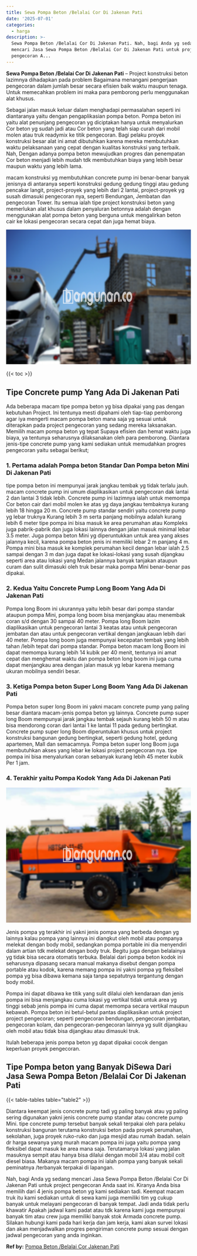 ```yaml
---
title: Sewa Pompa Beton /Belalai Cor Di Jakenan Pati
date: '2025-07-01'
categories:
  - harga
description: >-
  Sewa Pompa Beton /Belalai Cor Di Jakenan Pati. Nah, bagi Anda yg sedang
  mencari Jasa Sewa Pompa Beton /Belalai Cor Di Jakenan Pati untuk project
  pengecoran A...
---
```


**Sewa Pompa Beton /Belalai Cor Di Jakenan Pati** – Project konstruksi beton lazimnya dihadapkan pada problem Bagaimana menangani pengerjaan pengecoran dalam jumlah besar secara efisien baik waktu maupun tenaga. Untuk memecahkan problem ini maka para pemborong perlu menggunakan alat khusus.

Sebagai jalan masuk keluar dalam menghadapi permasalahan seperti ini diantaranya yaitu dengan pengaplikasian pompa beton. Pompa beton ini yaitu alat penunjang pengecoran yg diciptakan hanya untuk menyalurkan Cor beton yg sudah jadi atau Cor beton yang telah siap curah dari mobil molen atau truk readymix ke titik pengecoran. Bagi pelaku proyek konstruksi besar alat ini amat dibutuhkan karena mereka membutuhkan waktu pelaksanaan yang cepat dengan kualitas konstruksi yang terbaik. Nah, Dengan adanya pompa beton mewujudkan progres dan penempatan Cor beton menjadi lebih mudah tdk membutuhkan biaya yang lebih besar maupun waktu yang lebih lama.

macam konstruksi yg membutuhkan concrete pump ini benar-benar banyak jenisnya di antaranya seperti konstruksi gedung gedung tinggi atau gedung pencakar langit, project-proyek yang lebih dari 2 lantai, project-proyek yg susah dimasuki pengecoran nya, seperti Bendungan, Jembatan dan pengecoran Tower. Itu semua ialah tipe project konstruksi beton yang memerlukan alat khusus dalam penyaluran betonnya adalah dengan menggunakan alat pompa beton yang berguna untuk mengalirkan beton cair ke lokasi pengecoran secara cepat dan juga hemat biaya.

![Sewa Pompa Beton /Belalai Cor Di Jakenan Pati](/images/sewa-concrete-pump-14.png)

{{< toc >}}

## Tipe Concrete pump Yang Ada Di Jakenan Pati

Ada beberapa macam tipe pompa beton yg bisa dipakai yang pas dengan kebutuhan Project. Ini tentunya mesti dipahami oleh tiap-tiap pemborong agar iya mengerti macam pompa beton mana saja yg sesuai untuk diterapkan pada project pengecoran yang sedang mereka laksanakan. Memilih macam pompa beton yg tepat Supaya efisien dan hemat waktu juga biaya, ya tentunya seharusnya dilaksanakan oleh para pemborong. Diantara jenis-tipe concrete pump yang kami sediakan untuk memudahkan progres pengecoran yaitu sebagai berikut;

### 1\. Pertama adalah Pompa beton Standar Dan Pompa beton Mini Di Jakenan Pati

tipe pompa beton ini mempunyai jarak jangkau tembak yg tidak terlalu jauh. macam concrete pump ini umum diaplikasikan untuk pengecoran dak lantai 2 dan lantai 3 tidak lebih. Concrete pump ini lazimnya ialah untuk memompa Cor beton cair dari mobil molen ke atas yg daya jangkau tembaknya kurang lebih 18 hingga 20 m. Concrete pump standar sendiri yaitu concrete pump yg lebar truknya Kurang lebih 3 m serta panjang mobilnya adalah kurang lebih 6 meter tipe pompa ini bisa masuk ke area perumahan atau Kompleks juga pabrik-pabrik dan juga lokasi lainnya dengan jalan masuk minimal lebar 3.5 meter. Juga pompa beton Mini yg diperuntukkan untuk area yang akses jalannya kecil, karena pompa beton jenis ini memiliki lebar 2 m panjang 4 m. Pompa mini bisa masuk ke komplek perumahan kecil dengan lebar ialah 2.5 sampai dengan 3 m dan juga dapat ke lokasi-lokasi yang susah dijangkau seperti area atau lokasi yang Medan jalannya banyak tanjakan ataupun curam dan sulit dimasuki oleh truk besar maka pompa Mini benar-benar pas dipakai.

### 2\. Kedua Yaitu Concrete Pump Long Boom Yang Ada Di Jakenan Pati

Pompa long Boom ini ukurannya yaitu lebih besar dari pompa standar ataupun pompa Mini, pompa long boom bisa menjangkau atau menembak coran s/d dengan 30 sampai 40 meter. Pompa long Boom lazim diaplikasikan untuk pengecoran lantai 3 keatas atau untuk pengecoran jembatan dan atau untuk pengecoran vertikal dengan jangkauan lebih dari 40 meter. Pompa long boom juga mempunyai kecepatan tembak yang lebih tahan /lebih tepat dari pompa standar. Pompa beton macam long Boom ini dapat memompa kurang lebih 14 kubik per 40 menit, tentunya ini amat cepat dan menghemat waktu dan pompa beton long boom ini juga cuma dapat menjangkau area dengan jalan masuk yg lebar karena memang ukuran mobilnya sendiri besar.

### 3\. Ketiga Pompa beton Super Long Boom Yang Ada Di Jakenan Pati

Pompa beton super long Boom ini yakni macam concrete pump yang paling besar diantara macam-jenis pompa beton yg lainnya. Concrete pump super long Boom mempunyai jarak jangkau tembak sejauh kurang lebih 50 m atau bisa mendorong coran dari lantai 1 ke lantai 11 pada gedung bertingkat. Concrete pump super long Boom diperuntukan khusus untuk project konstruksi bangunan gedung bertingkat, seperti gedung hotel, gedung apartemen, Mall dan semacamnya. Pompa beton super long Boom juga membutuhkan akses yang lebar ke lokasi project pengecoran nya. tipe pompa ini bisa menyalurkan coran sebanyak kurang lebih 45 meter kubik Per 1 jam.

### 4\. Terakhir yaitu Pompa Kodok Yang Ada Di Jakenan Pati

![Sewa Pompa Beton /Belalai Cor Di Jakenan Pati](/images/sewa-concrete-pump-16.png)

Jenis pompa yg terakhir ini yakni jenis pompa yang berbeda dengan yg lainnya kalau pompa yang lainnya ini diangkut oleh mobil atau pompanya melekat dengan body mobil, sedangkan pompa portable ini dia menyendiri dalam artian tdk melekat dengan body truk. Begitu juga dengan belalainya yg tidak bisa secara otomatis terbuka. Belalai dari pompa beton kodok ini seharusnya dipasang secara manual makanya disebut dengan pompa portable atau kodok, karena memang pompa ini yakni pompa yg fleksibel pompa yg bisa dibawa kemana saja tanpa sepatutnya tergantung dengan body mobil.

Pompa ini dapat dibawa ke titik yang sulit dilalui oleh kendaraan dan jenis pompa ini bisa menjangkau cuma lokasi yg vertikal tidak untuk area yg tinggi sebab jenis pompa ini cuma dapat memompa secara vertikal maupun kebawah. Pompa beton ini betul-betul pantas diaplikasikan untuk project project pengecoran; seperti pengecoran bendungan, pengecoran jembatan, pengecoran kolam, dan pengecoran-pengecoran lainnya yg sulit dijangkau oleh mobil atau tidak bisa dijangkau atau dimasuki truk.

Itulah beberapa jenis pompa beton yg dapat dipakai cocok dengan keperluan proyek pengecoran.

## Tipe Pompa beton yang Banyak DiSewa Dari Jasa Sewa Pompa Beton /Belalai Cor Di Jakenan Pati

{{< table-tables table="table2" >}}

Diantara keempat jenis concrete pump tadi yg paling banyak atau yg paling sering digunakan yakni jenis concrete pump standar atau concrete pump Mini. tipe concrete pump tersebut banyak sekali terpakai oleh para pelaku konstruksi bangunan terutama konstruksi beton pada proyek perumahan, sekolahan, juga proyek ruko-ruko dan juga mesjid atau rumah ibadah. selain dr harga sewanya yang murah macam pompa ini juga yaitu pompa yang fleksibel dapat masuk ke area mana saja. Terutamanya lokasi yang jalan masuknya sempit atau hanya bisa dilalui dengan mobil 3/4 atau mobil colt diesel biasa. Makanya macam pompa ini ialah pompa yang banyak sekali peminatnya /terbanyak terpakai di lapangan.

Nah, bagi Anda yg sedang mencari Jasa Sewa Pompa Beton /Belalai Cor Di Jakenan Pati untuk project pengecoran Anda saat ini. Kiranya Anda bisa memilih dari 4 jenis pompa beton yg kami sediakan tadi. Keempat macam truk itu kami sediakan untuk di sewa kami juga memiliki tim yg cukup banyak untuk melayani pengecoran di banyak tempat. Jadi anda tidak perlu khawatir Apakah jadwal kami padat atau tdk karena kami juga mempunyai banyak tim atau crew juga memiliki banyak stok Armada concrete pump. Silakan hubungi kami pada hari kerja dan jam kerja, kami akan survei lokasi dan akan menjadwalkan progres pengiriman concrete pump sesuai dengan jadwal pengecoran yang anda inginkan.

**Ref by:** [Pompa Beton /Belalai Cor Jakenan Pati](https://id.wikipedia.org/wiki/Pompa)
